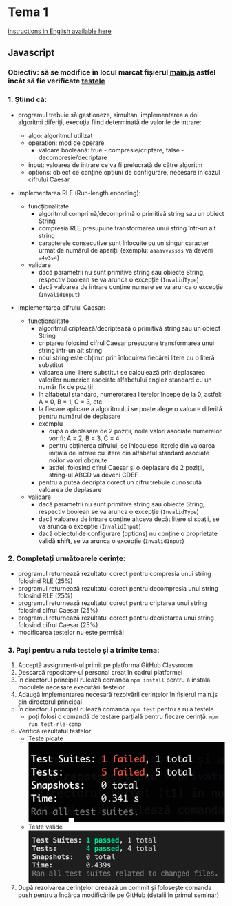 # Tema 1

[instructions in English available here](./README-EN.md)

## Javascript

### Obiectiv: să se modifice în locul marcat fișierul [main.js](./src/main.js) astfel încât să fie verificate [testele](./src/test/)

### 1. Știind că:
- programul trebuie să gestioneze, simultan, implementarea a doi algoritmi diferiți, execuția fiind determinată de valorile de intrare:
    - algo: algoritmul utilizat
    - operation: mod de operare
        - valoare booleană: true - compresie/criptare, false - decompresie/decriptare
    - input: valoarea de intrare ce va fi prelucrată de către algoritm
    - options: obiect ce conține opțiuni de configurare, necesare în cazul cifrului Caesar

- implementarea RLE (Run-length encoding):
    - funcționalitate
        - algoritmul comprimă/decomprimă o primitivă string sau un obiect String
        - compresia RLE presupune transformarea unui string într-un alt string
        - caracterele consecutive sunt înlocuite cu un singur caracter urmat de numărul de apariții (exemplu: `aaaavvvssss` va deveni `a4v3s4`)
    - validare
        - dacă parametrii nu sunt primitive string sau obiecte String, respectiv boolean se va arunca o excepție (`InvalidType`)
        - dacă valoarea de intrare conține numere se va arunca o excepție (`InvalidInput`)

- implementarea cifrului Caesar:
    - funcționalitate
        - algoritmul criptează/decriptează o primitivă string sau un obiect String
        - criptarea folosind cifrul Caesar presupune transformarea unui string într-un alt string
        - noul string este obținut prin înlocuirea fiecărei litere cu o literă substitut
        - valoarea unei litere substitut se calculează prin deplasarea valorilor numerice asociate alfabetului englez standard cu un număr fix de poziții
        - în alfabetul standard, numerotarea literelor începe de la 0, astfel: A = 0, B = 1, C = 3, etc.
        - la fiecare aplicare a algoritmului se poate alege o valoare diferită pentru numărul de deplasare
        - exemplu
            - după o deplasare de 2 poziții, noile valori asociate numerelor vor fi: A = 2, B = 3, C = 4
            - pentru obținerea cifrului, se înlocuiesc literele din valoarea inițială de intrare cu litere din alfabetul standard asociate noilor valori obținute
            - astfel, folosind cifrul Caesar și o deplasare de 2 poziții, string-ul ABCD va deveni CDEF
        - pentru a putea decripta corect un cifru trebuie cunoscută valoarea de deplasare
    - validare
        - dacă parametrii nu sunt primitive string sau obiecte String, respectiv boolean se va arunca o excepție (`InvalidType`)
        - dacă valoarea de intrare conține altceva decât litere și spații, se va arunca o excepție (`InvalidInput`)
        - dacă obiectul de configurare (options) nu conține o proprietate validă **shift**, se va arunca o excepție (`InvalidInput`)

### 2. Completați următoarele cerințe:
 - programul returnează rezultatul corect pentru compresia unui string folosind RLE (25%)
 - programul returnează rezultatul corect pentru decompresia unui string folosind RLE (25%)
 - programul returnează rezultatul corect pentru criptarea unui string folosind cifrul Caesar (25%)
 - programul returnează rezultatul corect pentru decriptarea unui string folosind cifrul Caesar (25%)
 - modificarea testelor nu este permisă!

### 3. Pași pentru a rula testele și a trimite tema:
1. Acceptă assignment-ul primit pe platforma GitHub Classroom
2. Descarcă repository-ul personal creat în cadrul platformei
3. În directorul principal rulează comanda `npm install` pentru a instala modulele necesare executării testelor
4. Adaugă implementarea necesară rezolvării cerințelor în fișierul main.js din directorul principal
5. În directorul principal rulează comanda `npm test` pentru a rula testele
    - poți folosi o comandă de testare parțială pentru fiecare cerință: `npm run test-rle-comp`
6. Verifică rezultatul testelor
    - Teste picate
        ![Rulare teste](./assets/teste-bad.png)
    - Teste valide
        ![Rulare teste](./assets/teste-good.png)
7. După rezolvarea cerințelor creează un commit și folosește comanda push pentru a încărca modificările pe GitHub (detalii în primul seminar)
